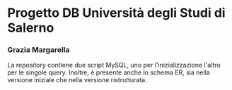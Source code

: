 # Progetto DB Università degli Studi di Salerno
### Grazia Margarella
La repository contiene due script MySQL, uno per l'inizializzazione l'altro per le singole query.
Inoltre, è presente anche lo schema ER, sia nella versione iniziale che nella versione ristrutturata.
